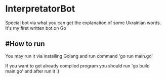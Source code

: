 # InterpretatorBot
Special bot via what you can get the explanation of some Ukrainian words. It's my first written bot on Go

#How to run
-------------------------
You may run it via installing Golang and run command 'go run main.go'

If you want to get already compiled program you should run 'go build main.go' and after run it :)
